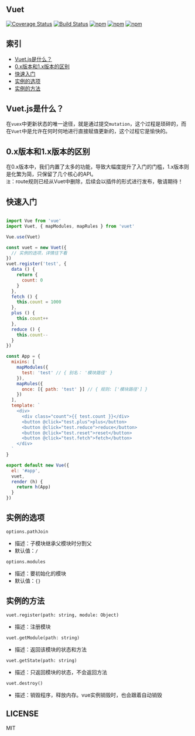 ## Vuet
[![Coverage Status](https://coveralls.io/repos/github/medatc/vuet/badge.svg?branch=dev)](https://coveralls.io/github/medatc/vuet?branch=dev)
[![Build Status](https://travis-ci.org/medatc/vuet.svg?branch=dev)](https://travis-ci.org/medatc/vuet)
[![npm](https://img.shields.io/npm/v/vuet.svg)](https://www.npmjs.com/package/vuet) 
[![npm](https://img.shields.io/npm/dm/vuet.svg)](https://www.npmjs.com/package/vuet)
[![npm](https://img.shields.io/npm/dt/vuet.svg)](https://www.npmjs.com/package/vuet)

## 索引
- [Vuet.js是什么？](#Vuet.js是什么？)  
- [0.x版本和1.x版本的区别](#0.x版本和1.x版本的区别)  
- [快速入门](#快速入门)  
- [实例的选项]([#实例的选项)  
- [实例的方法](#实例的方法)  


## Vuet.js是什么？
在`vuex`中更新状态的唯一途径，就是通过提交`mutation`，这个过程是琐碎的，而在`Vuet`中是允许在何时何地进行直接赋值更新的，这个过程它是愉快的。


## 0.x版本和1.x版本的区别
在0.x版本中，我们内置了太多的功能，导致大幅度提升了入门的门槛，1.x版本则是化繁为简，只保留了几个核心的API。  
`注`：route规则已经从Vuet中删除，后续会以插件的形式进行发布，敬请期待！


## 快速入门

```javascript

import Vue from 'vue'
import Vuet, { mapModules, mapRules } from 'vuet'

Vue.use(Vuet)

const vuet = new Vuet({
  // 实例的选项，详情往下看
})
vuet.register('test', {
  data () {
    return {
      count: 0
    }
  },
  fetch () {
    this.count = 1000
  },
  plus () {
    this.count++
  },
  reduce () {
    this.count--
  }
})

const App = {
  mixins: [
    mapModules({
      test: 'test' // { 别名： '模块路径' }
    }),
    mapRules({
      once: [{ path: 'test' }] // { 规则: ['模块路径'] }
    })
  ],
  template: `
    <div>
      <div class="count">{{ test.count }}</div>
      <button @click="test.plus">plus</button> 
      <button @click="test.reduce">reduce</button> 
      <button @click="test.reset">reset</button> 
      <button @click="test.fetch">fetch</button> 
    </div>
  `
}

export default new Vue({
  el: '#app',
  vuet,
  render (h) {
    return h(App)
  }
})

```


## 实例的选项

`options.pathJoin`
  - 描述：子模块继承父模块时分割父
  - 默认值：`/`

`options.modules`
  - 描述：要初始化的模块
  - 默认值：`{}`

## 实例的方法

`vuet.register(path: string, module: Object)`
  - 描述：注册模块  

`vuet.getModule(path: string)`
  - 描述：返回该模块的状态和方法  

`vuet.getState(path: string)`
  - 描述：只返回模块的状态，不会返回方法

`vuet.destroy()`
  - 描述：销毁程序，释放内存。vue实例销毁时，也会跟着自动销毁


## LICENSE
MIT